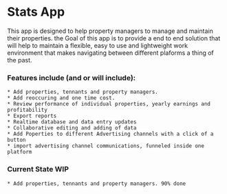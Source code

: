 # Stats App

This app is designed to help property managers to manage and maintain their properties. 
the Goal of this app is to provide a end to end solution that will help to maintain a flexible, 
easy to use and lightweight work environment that makes navigating between different plaforms a thing of 
the past. 

### Features include (and or will include): 
    * Add properties, tennants and property managers. 
    * Add reoccuring and one time cost.
    * Review performance of individual properties, yearly earnings and profitability
    * Export reports
    * Realtime database and data entry updates
    * Collaborative editing and adding of data
    * Add Poperties to different Advertising channels with a click of a button
    * import advertising channel communications, funneled inside one platform

### Current State WIP
    * Add properties, tennants and property managers. 90% done
